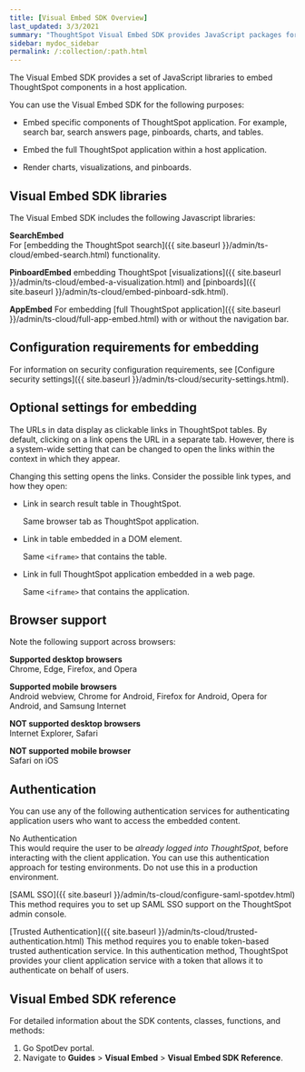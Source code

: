 ```yaml
---
title: [Visual Embed SDK Overview]
last_updated: 3/3/2021
summary: "ThoughtSpot Visual Embed SDK provides JavaScript packages for embedding ThoughtSpot search, visualizations, pinboards, and the full application."
sidebar: mydoc_sidebar
permalink: /:collection/:path.html
---
```

The Visual Embed SDK provides a set of JavaScript libraries to embed ThoughtSpot components in a host application.

You can use the Visual Embed SDK for the following purposes:

-   Embed specific components of ThoughtSpot application. For example, search bar, search answers page, pinboards, charts, and tables.

-   Embed the full ThoughtSpot application within a host application.

-   Render charts, visualizations, and pinboards.

## Visual Embed SDK libraries

The Visual Embed SDK includes the following Javascript libraries:

**SearchEmbed**    
For [embedding the ThoughtSpot search]({{ site.baseurl }}/admin/ts-cloud/embed-search.html) functionality.

**PinboardEmbed**
embedding ThoughtSpot [visualizations]({{ site.baseurl }}/admin/ts-cloud/embed-a-visualization.html) and [pinboards]({{ site.baseurl }}/admin/ts-cloud/embed-pinboard-sdk.html).

**AppEmbed**
For embedding [full ThoughtSpot application]({{ site.baseurl }}/admin/ts-cloud/full-app-embed.html) with or without the navigation bar.

## Configuration requirements for embedding

For information on security configuration requirements, see [Configure security settings]({{ site.baseurl }}/admin/ts-cloud/security-settings.html).

## Optional settings for embedding

The URLs in data display as clickable links in ThoughtSpot tables.
By default, clicking on a link opens the URL in a separate tab.
However, there is a system-wide setting that can be changed to open the links within the context in which they appear.

Changing this setting opens the links.
Consider the possible link types, and how they open:

-   Link in search result table in ThoughtSpot.

    Same browser tab as ThoughtSpot application.

-   Link in table embedded in a DOM element.

    Same `<iframe>` that contains the table.

-   Link in full ThoughtSpot application embedded in a web page.

    Same `<iframe>` that contains the application.


## Browser support
Note the following support across browsers:

**Supported desktop browsers**  
Chrome, Edge, Firefox, and Opera

**Supported mobile browsers**  
Android webview, Chrome for Android, Firefox for Android, Opera for Android, and Samsung Internet

**NOT supported desktop browsers**  
Internet Explorer, Safari

**NOT supported mobile browser**  
Safari on iOS

## Authentication

You can use any of the following authentication services for authenticating application users who want to access the embedded content.

No Authentication  
This would require the user to be *already logged into ThoughtSpot*, before interacting with the client application.
You can use this authentication approach for testing environments.
Do not use this in a production environment.

[SAML SSO]({{ site.baseurl }}/admin/ts-cloud/configure-saml-spotdev.html)  
This method requires you to set up SAML SSO support on the ThoughtSpot admin console.

[Trusted Authentication]({{ site.baseurl }}/admin/ts-cloud/trusted-authentication.html)
This method requires you to enable token-based trusted authentication service.
In this authentication method, ThoughtSpot provides your client application service with a token that allows it to authenticate on behalf of users.

## Visual Embed SDK reference

For detailed information about the SDK contents, classes, functions, and methods:
1. Go SpotDev portal.
2. Navigate to **Guides** > **Visual Embed** > **Visual Embed SDK Reference**.
